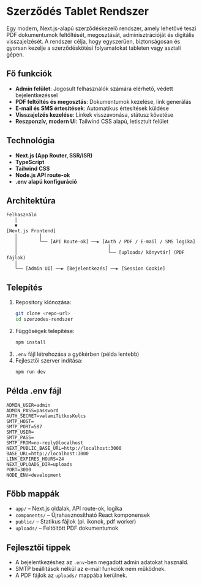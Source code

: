# Szerződés Tablet Rendszer

Egy modern, Next.js-alapú szerződéskezelő rendszer, amely lehetővé teszi PDF dokumentumok feltöltését, megosztását, adminisztrációját és digitális visszajelzését. A rendszer célja, hogy egyszerűen, biztonságosan és gyorsan kezelje a szerződéskötési folyamatokat tableten vagy asztali gépen.

## Fő funkciók

- **Admin felület**: Jogosult felhasználók számára elérhető, védett bejelentkezéssel
- **PDF feltöltés és megosztás**: Dokumentumok kezelése, link generálás
- **E-mail és SMS értesítések**: Automatikus értesítések küldése
- **Visszajelzés kezelése**: Linkek visszavonása, státusz követése
- **Reszponzív, modern UI**: Tailwind CSS alapú, letisztult felület

## Technológia

- **Next.js (App Router, SSR/ISR)**
- **TypeScript**
- **Tailwind CSS**
- **Node.js API route-ok**
- **.env alapú konfiguráció**

## Architektúra

```
Felhasználó
   │
   ▼
[Next.js Frontend]
   │        │
   │        └── [API Route-ok] ──► [Auth / PDF / E-mail / SMS logika]
   │                                 │
   │                                 └── [uploads/ könyvtár] (PDF fájlok)
   │
   └── [Admin UI] ──► [Bejelentkezés] ──► [Session Cookie]
```

## Telepítés

1. Repository klónozása:
   ```sh
   git clone <repo-url>
   cd szerzodes-rendszer
   ```
2. Függőségek telepítése:
   ```sh
   npm install
   ```
3. `.env` fájl létrehozása a gyökérben (példa lentebb)
4. Fejlesztői szerver indítása:
   ```sh
   npm run dev
   ```

## Példa .env fájl

```
ADMIN_USER=admin
ADMIN_PASS=password
AUTH_SECRET=valamiTitkosKulcs
SMTP_HOST=
SMTP_PORT=587
SMTP_USER=
SMTP_PASS=
SMTP_FROM=no-reply@localhost
NEXT_PUBLIC_BASE_URL=http://localhost:3000
BASE_URL=http://localhost:3000
LINK_EXPIRES_HOURS=24
NEXT_UPLOADS_DIR=uploads
PORT=3000
NODE_ENV=development
```

## Főbb mappák

- `app/` – Next.js oldalak, API route-ok, logika
- `components/` – Újrahasznosítható React komponensek
- `public/` – Statikus fájlok (pl. ikonok, pdf worker)
- `uploads/` – Feltöltött PDF dokumentumok

## Fejlesztői tippek

- A bejelentkezéshez az `.env`-ben megadott admin adatokat használd.
- SMTP beállítások nélkül az e-mail funkciók nem működnek.
- A PDF fájlok az `uploads/` mappába kerülnek.
